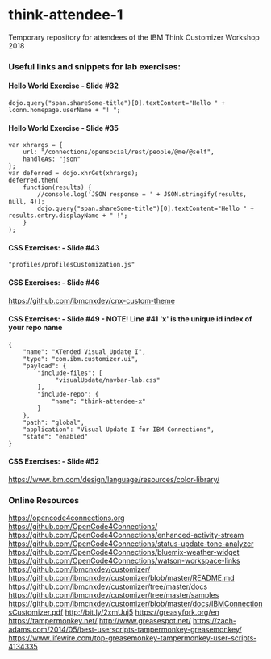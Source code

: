 # think-attendee-1
Temporary repository for attendees of the IBM Think Customizer Workshop 2018

### Useful links and snippets for lab exercises:

#### Hello World Exercise - Slide #32

```dojo.query("span.shareSome-title")[0].textContent="Hello " + lconn.homepage.userName + "! ";```

#### Hello World Exercise - Slide #35
```
var xhrargs = {
    url: "/connections/opensocial/rest/people/@me/@self",
    handleAs: "json"
};
var deferred = dojo.xhrGet(xhrargs);
deferred.then(
    function(results) {
        //console.log('JSON response = ' + JSON.stringify(results, null, 4));
        dojo.query("span.shareSome-title")[0].textContent="Hello " + results.entry.displayName + " !";
    }
);
```

#### CSS Exercises: - Slide #43
```"profiles/profilesCustomization.js"```

#### CSS Exercises: - Slide #46
https://github.com/ibmcnxdev/cnx-custom-theme

#### CSS Exercises: - Slide #49 - NOTE! Line #41 'x' is the unique id index of your repo name  
```
{
    "name": "XTended Visual Update I",
    "type": "com.ibm.customizer.ui",
    "payload": {
        "include-files": [
             "visualUpdate/navbar-lab.css"
        ],
        "include-repo": {
            "name": "think-attendee-x"
        }
    },
    "path": "global",
    "application": "Visual Update I for IBM Connections",
    "state": "enabled"
}
````

#### CSS Exercises: - Slide #52
https://www.ibm.com/design/language/resources/color-library/

### Online Resources ###
https://opencode4connections.org
https://github.com/OpenCode4Connections/
https://github.com/OpenCode4Connections/enhanced-activity-stream
https://github.com/OpenCode4Connections/status-update-tone-analyzer
https://github.com/OpenCode4Connections/bluemix-weather-widget
https://github.com/OpenCode4Connections/watson-workspace-links
https://github.com/ibmcnxdev/customizer/
https://github.com/ibmcnxdev/customizer/blob/master/README.md
https://github.com/ibmcnxdev/customizer/tree/master/docs
https://github.com/ibmcnxdev/customizer/tree/master/samples
https://github.com/ibmcnxdev/customizer/blob/master/docs/IBMConnectionsCustomizer.pdf
http://bit.ly/2xmUuj5
https://greasyfork.org/en
https://tampermonkey.net/
http://www.greasespot.net/
https://zach-adams.com/2014/05/best-userscripts-tampermonkey-greasemonkey/
https://www.lifewire.com/top-greasemonkey-tampermonkey-user-scripts-4134335
